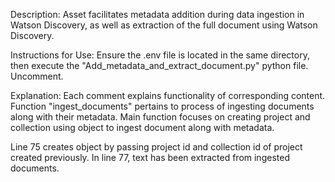 
Description:
Asset facilitates metadata addition during data ingestion in Watson Discovery, as well as extraction of the full document using Watson Discovery.

Instructions for Use:
Ensure the .env file is located in the same directory, then execute the "Add_metadata_and_extract_document.py" python file. Uncomment.

Explanation: 
Each comment explains functionality of corresponding content.
Function "ingest_documents" pertains to process of ingesting documents along with their metadata.
Main function focuses on creating project and collection using object to ingest document along with metadata.

Line 75 creates object by passing project id and collection id of project created previously. In line 77, text has been extracted from ingested documents.